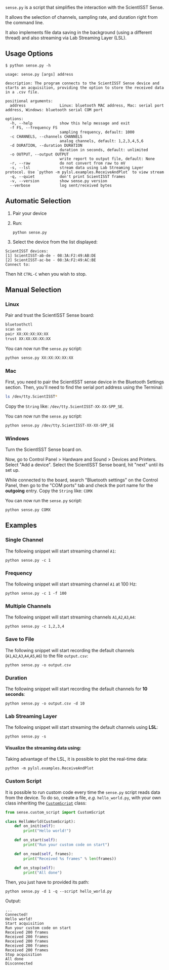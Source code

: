 `sense.py` is a script that simplifies the interaction with the ScientISST Sense.

It allows the selection of channels, sampling rate, and duration right from the command line.

It also implements file data saving in the background (using a different thread) and also streaming via Lab Streaming Layer (LSL).

## Usage Options

```
$ python sense.py -h

usage: sense.py [args] address

description: The program connects to the ScientISST Sense device and starts an acquisition, providing the option to store the received data in a .csv file.

positional arguments:
  address               Linux: bluetooth MAC address, Mac: serial port address, Windows: bluetooth serial COM port

options:
  -h, --help            show this help message and exit
  -f FS, --frequency FS
                        sampling frequency, default: 1000
  -c CHANNELS, --channels CHANNELS
                        analog channels, default: 1,2,3,4,5,6
  -d DURATION, --duration DURATION
                        duration in seconds, default: unlimited
  -o OUTPUT, --output OUTPUT
                        write report to output file, default: None
  -r, --raw             do not convert from raw to mV
  -s, --lsl             stream data using Lab Streaming Layer protocol. Use `python -m pylsl.examples.ReceiveAndPlot` to view stream
  -q, --quiet           don't print ScientISST frames
  -v, --version         show sense.py version
  --verbose             log sent/received bytes
```

## Automatic Selection

1. Pair your device
2. Run:

    ```
    python sense.py
    ```

3. Select the device from the list displayed:

```
ScientISST devices:
[1] ScientISST-ab-de - 08:3A:F2:49:AB:DE
[2] ScientISST-ac-be - 08:3A:F2:49:AC:BE
Connect to:
```

Then hit `CTRL-C` when you wish to stop.


## Manual Selection

### Linux

Pair and trust the ScientISST Sense board:

```sh
bluetoothctl
scan on
pair XX:XX:XX:XX:XX
trust XX:XX:XX:XX:XX
```

You can now run the `sense.py` script:
```sh
python sense.py XX:XX:XX:XX:XX
```

### Mac

First, you need to pair the ScientISST sense device in the Bluetooth Settings section.
Then, you'll need to find the serial port address using the Terminal:

```sh
ls /dev/tty.ScientISST*
```

Copy the `String` like: `/dev/tty.ScientISST-XX-XX-SPP_SE`.

You can now run the `sense.py` script:

```sh
python sense.py /dev/tty.ScientISST-XX-XX-SPP_SE
```


### Windows

Turn the ScientISST Sense board on.

Now, go to Control Panel > Hardware and Sound > Devices and Printers. Select "Add a device". Select the ScientISST Sense board, hit "next" until its set up.

While connected to the board, search "Bluetooth settings" on the Control Panel, then go to the "COM ports" tab and check the port name for the **outgoing** entry. Copy the `String` like: `COMX`

You can now run the `sense.py` script:

```
python sense.py COMX
```

## Examples

### Single Channel

The following snippet will start streaming channel `A1`:
```
python sense.py -c 1
```

### Frequency

The following snippet will start streaming channel `A1` at 100 Hz:
```
python sense.py -c 1 -f 100
```

### Multiple Channels

The following snippet will start streaming channels `A1`,`A2`,`A3`,`A4`:
```
python sense.py -c 1,2,3,4
```

### Save to File

The following snippet will start recording the default channels (`A1`,`A2`,`A3`,`A4`,`A5`,`A6`) to the file `output.csv`:
```
python sense.py -o output.csv
```

### Duration

The following snippet will start recording the default channels for **10 seconds**:
```
python sense.py -o output.csv -d 10
```

### Lab Streaming Layer

The following snippet will start streaming the default channels using **LSL**:
```
python sense.py -s
```

#### Visualize the streaming data using:

Taking advantage of the LSL, it is possible to plot the real-time data:
```
python -m pylsl.examples.ReceiveAndPlot
```

### Custom Script

It is possible to run custom code every time the `sense.py` script reads data from the device. To do so, create a file, *e.g.* `hello_world.py`, with your own class inheriting the [`CustomScript`](https://github.com/scientisst/scientisst-sense-api-python/blob/main/sense/custom_script.py) class:

```python
from sense.custom_script import CustomScript

class HelloWorld(CustomScript):
    def on_init(self):
        print("Hello world!")

    def on_start(self):
        print("Run your custom code on start")

    def on_read(self, frames):
        print("Received %s frames" % len(frames))

    def on_stop(self):
        print("All done")
```

Then, you just have to provided its path:

```
python sense.py -d 1 -q --script hello_world.py
```

Output:
```
...
Connected!
Hello world!
Start acquisition
Run your custom code on start
Received 200 frames
Received 200 frames
Received 200 frames
Received 200 frames
Received 200 frames
Stop acquisition
All done
Disconnected
```
